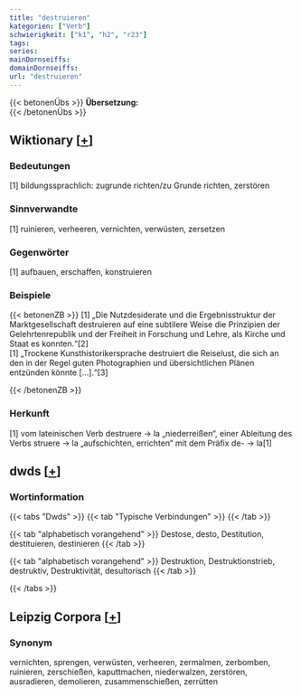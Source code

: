 ```yaml
---
title: "destruieren"
kategorien: ["Verb"]
schwierigkeit: ["k1", "h2", "r23"]
tags:
series:
mainDornseiffs:
domainDornseiffs:
url: "destruieren"
---
```


{{< betonenÜbs >}}
**Übersetzung:**  
{{< /betonenÜbs >}}

## Wiktionary [[+](https://de.wiktionary.org/wiki/destruieren)]

### Bedeutungen
[1] bildungssprachlich: zugrunde richten/zu Grunde richten, zerstören  

### Sinnverwandte
[1] ruinieren, verheeren, vernichten, verwüsten, zersetzen  

### Gegenwörter
[1] aufbauen, erschaffen, konstruieren  

### Beispiele
{{< betonenZB >}}
[1] „Die Nutzdesiderate und die Ergebnisstruktur der Marktgesellschaft destruieren auf eine subtilere Weise die Prinzipien der Gelehrtenrepublik und der Freiheit in Forschung und Lehre, als Kirche und Staat es konnten.“[2]  
[1] „Trockene Kunsthistorikersprache destruiert die Reiselust, die sich an den in der Regel guten Photographien und übersichtlichen Plänen entzünden könnte […].“[3]  

{{< /betonenZB >}}
### Herkunft
[1] vom lateinischen Verb destruere → la „niederreißen“, einer Ableitung des Verbs struere → la „aufschichten, errichten“ mit dem Präfix de- → la[1]  



## dwds [[+](https://www.dwds.de/wb/destruieren)]

### Wortinformation
{{< tabs "Dwds" >}}
{{< tab "Typische Verbindungen" >}}
{{< /tab >}}

{{< tab "alphabetisch vorangehend" >}}
Destose, desto, Destitution, destituieren, destinieren
{{< /tab >}}

{{< tab "alphabetisch vorangehend" >}}
Destruktion, Destruktionstrieb, destruktiv, Destruktivität, desultorisch
{{< /tab >}}

{{< /tabs >}}

## Leipzig Corpora [[+](https://corpora.uni-leipzig.de/en/res?word=destruieren&corpusId=deu_newscrawl-public_2018)]


### Synonym
vernichten, sprengen, verwüsten, verheeren, zermalmen, zerbomben, ruinieren, zerschießen, kaputtmachen, niederwalzen, zerstören, ausradieren, demolieren, zusammenschießen, zerrütten

